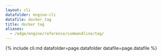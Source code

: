 ```yaml
---
layout: cli
datafolder: engine-cli
datafile: docker_tag
title: docker tag
aliases:
  - /edge/engine/reference/commandline/tag/
---
```

<!--
This page is automatically generated from Docker's source code. If you want to
suggest a change to the text that appears here, open a ticket or pull request
in the source repository on GitHub:

https://github.com/docker/cli
-->

{% include cli.md datafolder=page.datafolder datafile=page.datafile %}
